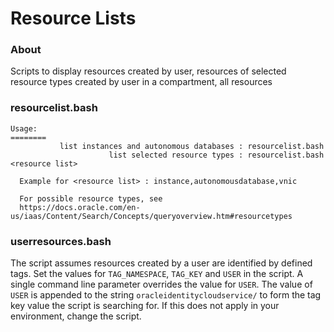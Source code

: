 # Resource Lists
### About
Scripts to display resources created by user, resources of selected resource types created by user in a compartment, all resources

### resourcelist.bash
```
Usage:
========
           list instances and autonomous databases : resourcelist.bash
                      list selected resource types : resourcelist.bash <resource list>

  Example for <resource list> : instance,autonomousdatabase,vnic

  For possible resource types, see
  https://docs.oracle.com/en-us/iaas/Content/Search/Concepts/queryoverview.htm#resourcetypes

```
### userresources.bash
The script assumes resources created by a user are identified by defined tags. Set the values for `TAG_NAMESPACE`, `TAG_KEY` and `USER` in the script. A single command line parameter overrides the value for `USER`. The value of `USER` is appended to the string `oracleidentitycloudservice/` to form the tag key value the script is searching for. If this does not apply in your environment, change the script.